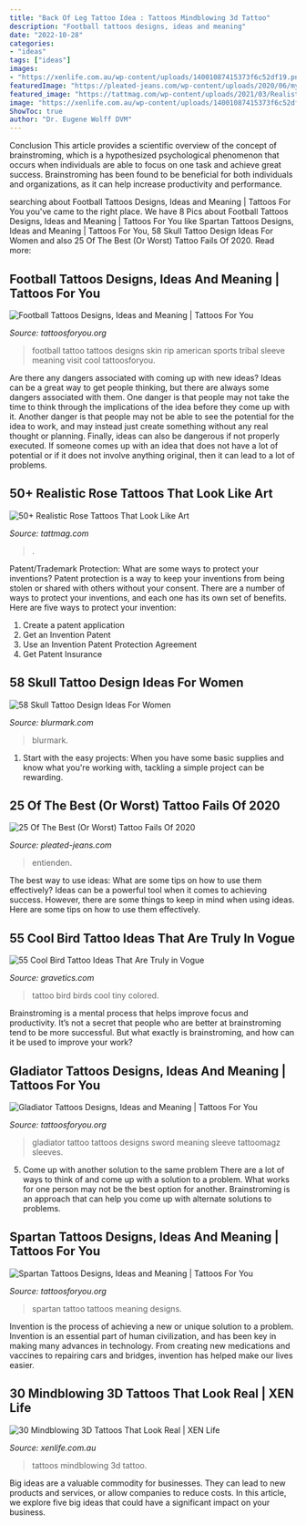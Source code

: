 ```yaml
---
title: "Back Of Leg Tattoo Idea : Tattoos Mindblowing 3d Tattoo"
description: "Football tattoos designs, ideas and meaning"
date: "2022-10-28"
categories:
- "ideas"
tags: ["ideas"]
images:
- "https://xenlife.com.au/wp-content/uploads/14001087415373f6c52df19.png"
featuredImage: "https://pleated-jeans.com/wp-content/uploads/2020/06/my-body-is-my-journal-and-my-tattoos-are-my-story-25-tattoo-fails-2.jpg"
featured_image: "https://tattmag.com/wp-content/uploads/2021/03/Realistic-Rose-Tattoo-15.jpg"
image: "https://xenlife.com.au/wp-content/uploads/14001087415373f6c52df19.png"
ShowToc: true
author: "Dr. Eugene Wolff DVM"
---
```



Conclusion
This article provides a scientific overview of the concept of brainstroming, which is a hypothesized psychological phenomenon that occurs when individuals are able to focus on one task and achieve great success. Brainstroming has been found to be beneficial for both individuals and organizations, as it can help increase productivity and performance.

	

		
searching about Football Tattoos Designs, Ideas and Meaning | Tattoos For You you've came to the right place. We have 8 Pics about Football Tattoos Designs, Ideas and Meaning | Tattoos For You like Spartan Tattoos Designs, Ideas and Meaning | Tattoos For You, 58 Skull Tattoo Design Ideas For Women and also 25 Of The Best (Or Worst) Tattoo Fails Of 2020. Read more:
		
    
## Football Tattoos Designs, Ideas And Meaning | Tattoos For You

<img loading=lazy src="https://www.tattoosforyou.org/wp-content/uploads/2016/03/Football-Tattoos.jpg" onerror="this.onerror=null;this.src='https://tse4.mm.bing.net/th?id=OIP.uCg5bcpP9H_Ahrs_mvhSjgAAAA&amp;pid=15.1';" alt="Football Tattoos Designs, Ideas and Meaning | Tattoos For You">

_Source: tattoosforyou.org_

>football tattoo tattoos designs skin rip american sports tribal sleeve meaning visit cool tattoosforyou. 

	

Are there any dangers associated with coming up with new ideas?
Ideas can be a great way to get people thinking, but there are always some dangers associated with them. One danger is that people may not take the time to think through the implications of the idea before they come up with it. Another danger is that people may not be able to see the potential for the idea to work, and may instead just create something without any real thought or planning. Finally, ideas can also be dangerous if not properly executed. If someone comes up with an idea that does not have a lot of potential or if it does not involve anything original, then it can lead to a lot of problems.

    
## 50+ Realistic Rose Tattoos That Look Like Art

<img loading=lazy src="https://tattmag.com/wp-content/uploads/2021/03/Realistic-Rose-Tattoo-15.jpg" onerror="this.onerror=null;this.src='https://tse4.mm.bing.net/th?id=OIP.IfWIsUxliq911VEBgk8SBAHaOA&amp;pid=15.1';" alt="50+ Realistic Rose Tattoos That Look Like Art">

_Source: tattmag.com_

>. 

	

Patent/Trademark Protection: What are some ways to protect your inventions?
Patent protection is a way to keep your inventions from being stolen or shared with others without your consent. There are a number of ways to protect your inventions, and each one has its own set of benefits. Here are five ways to protect your invention: 
1. Create a patent application 
2. Get an Invention Patent 
3. Use an Invention Patent Protection Agreement 
4. Get Patent Insurance 

    
## 58 Skull Tattoo Design Ideas For Women

<img loading=lazy src="https://www.blurmark.com/wp-content/uploads/2017/03/Water-Color-Skull-with-Flower-Tattoo-On-Thigh-768x768.jpg" onerror="this.onerror=null;this.src='https://tse1.mm.bing.net/th?id=OIP.MifhZ0-klUP1_jpdwvK__QHaHa&amp;pid=15.1';" alt="58 Skull Tattoo Design Ideas For Women">

_Source: blurmark.com_

>blurmark. 

	

1. Start with the easy projects: When you have some basic supplies and know what you're working with, tackling a simple project can be rewarding.

    
## 25 Of The Best (Or Worst) Tattoo Fails Of 2020

<img loading=lazy src="https://pleated-jeans.com/wp-content/uploads/2020/06/my-body-is-my-journal-and-my-tattoos-are-my-story-25-tattoo-fails-2.jpg" onerror="this.onerror=null;this.src='https://tse4.mm.bing.net/th?id=OIP.8VIS7D8KW2_qEHPRV3TgdQHaKN&amp;pid=15.1';" alt="25 Of The Best (Or Worst) Tattoo Fails Of 2020">

_Source: pleated-jeans.com_

>entienden. 

	

The best way to use ideas: What are some tips on how to use them effectively?
Ideas can be a powerful tool when it comes to achieving success. However, there are some things to keep in mind when using ideas. Here are some tips on how to use them effectively.

    
## 55 Cool Bird Tattoo Ideas That Are Truly In Vogue

<img loading=lazy src="https://www.gravetics.com/wp-content/uploads/2017/07/Tiny-Colored-Birds-On-Ribs.jpg" onerror="this.onerror=null;this.src='https://tse2.mm.bing.net/th?id=OIP.c40gMmtoNcVXcJBLiDBN2AHaLH&amp;pid=15.1';" alt="55 Cool Bird Tattoo Ideas That Are Truly in Vogue">

_Source: gravetics.com_

>tattoo bird birds cool tiny colored. 

	

Brainstroming is a mental process that helps improve focus and productivity. It’s not a secret that people who are better at brainstroming tend to be more successful. But what exactly is brainstroming, and how can it be used to improve your work?

    
## Gladiator Tattoos Designs, Ideas And Meaning | Tattoos For You

<img loading=lazy src="https://www.tattoosforyou.org/wp-content/uploads/2016/03/Gladiator-Tattoo.jpg" onerror="this.onerror=null;this.src='https://tse2.mm.bing.net/th?id=OIP.xAhXK-D7TG71_OSqF14trAHaJ4&amp;pid=15.1';" alt="Gladiator Tattoos Designs, Ideas and Meaning | Tattoos For You">

_Source: tattoosforyou.org_

>gladiator tattoo tattoos designs sword meaning sleeve tattoomagz sleeves. 

	

5. Come up with another solution to the same problem
There are a lot of ways to think of and come up with a solution to a problem. What works for one person may not be the best option for another. Brainstroming is an approach that can help you come up with alternate solutions to problems.

    
## Spartan Tattoos Designs, Ideas And Meaning | Tattoos For You

<img loading=lazy src="https://www.tattoosforyou.org/wp-content/uploads/2016/05/Spartan-Tattoo.jpg" onerror="this.onerror=null;this.src='https://tse3.mm.bing.net/th?id=OIP.M-mzzODIkihmPAr32ZtJ1gHaLH&amp;pid=15.1';" alt="Spartan Tattoos Designs, Ideas and Meaning | Tattoos For You">

_Source: tattoosforyou.org_

>spartan tattoo tattoos meaning designs. 

	

Invention is the process of achieving a new or unique solution to a problem. Invention is an essential part of human civilization, and has been key in making many advances in technology. From creating new medications and vaccines to repairing cars and bridges, invention has helped make our lives easier.

    
## 30 Mindblowing 3D Tattoos That Look Real | XEN Life

<img loading=lazy src="https://xenlife.com.au/wp-content/uploads/14001087415373f6c52df19.png" onerror="this.onerror=null;this.src='https://tse2.mm.bing.net/th?id=OIP.RlNhkLixJWEOQSU1FW3yIAHaKh&amp;pid=15.1';" alt="30 Mindblowing 3D Tattoos That Look Real | XEN Life">

_Source: xenlife.com.au_

>tattoos mindblowing 3d tattoo. 

	

Big ideas are a valuable commodity for businesses. They can lead to new products and services, or allow companies to reduce costs. In this article, we explore five big ideas that could have a significant impact on your business.

